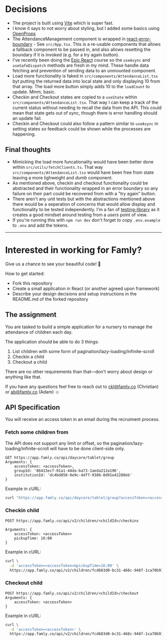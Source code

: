 # Decisions

- The project is built using [Vite](https://vitejs.dev/) which is super fast.
- I know it says to not worry about styling, but I added some basics using [OpenProps](https://open-props.style/)
- The AttendanceManagement component is wrapped in [react-error-boundary](https://www.npmjs.com/package/react-error-boundary) - See `src/App.tsx`. This is a re-usable components that allows a fallback component to be passed in, and also allows resetting the boundary if it is invoked (e.g. for a try again button).
- I've recently been doing the [Epic React](https://epicreact.dev/) course so the `useAsync` and `useSafeDispatch` methods are fresh in my mind. These handle data fetching and prevention of sending data to an unmounted component.
- Load more functionality is faked in `src/components/AttendanceList.tsx` byt putting the returned data into local state and only displaying 10 from that array. The load more button simply adds 10 to the `loadCount` to update. Mmm, basic.
- Checkin and Checkout states are copied to a `useState` within `src/components/AttendanceList.tsx`. That way I can keep a track of the current status without needing to recall the data from the API. This could mean that state gets out of sync, though there is error handling should an update fail.
- Checkin and Checkout could also follow a pattern similar to `useAsync` in setting states so feedback could be shown while the processes are happening.

## Final thoughts

- Mimicking the load more funcationality would have been better done within `src/utils/fetchClients.ts`. That way `src/components/AttendanceList.tsx` would have been free from state leaving a more lighweight and _dumb_ component.
- As mentioned above, checkin and checkout functionality could be abstracted and their functionality wrapped in an error boundary so any failure on their part could be recovered from with a "try again" button.
- There aren't any unit tests but with the abstractions mentioned above there would be a seperation of concerns that would allow display and functionality to be tested independently. I'm a fan of [testing-library](https://testing-library.com/) as it creates a good mindset around testing from a _users_ point of view.
- If you're running this with `npm run dev` don't forget to copy `.env.example` to `.env` and add the tokens.

---

# Interested in working for Famly?

Give us a chance to see your beautiful code! 🤩

How to get started:

- Fork this repository
- Create a small application in React (or another agreed upon framework)
- Describe your design decisions and setup instructions in the README.md of the forked repository

## The assignment

You are tasked to build a simple application for a nursery to manage the attendance of children each day.

The application should be able to do 3 things:

1. List children with some form of pagination/lazy-loading/infinite-scroll
2. Checkin a child
3. Checkout a child

There are no other requirements than that—don't worry about design or anything like that.

If you have any questions feel free to reach out to ckl@famly.co (Christian) or ab@famly.co (Adam) ☺️

## API Specification

You will receive an access token in an email during the recruiment process.

### Fetch some children from

The API does not support any limit or offset, so the pagination/lazy-loading/infinite-scroll will have to be done client-side only.

```
GET https://app.famly.co/api/daycare/tablet/group
Arguments: {
	accessToken: <accessToken>,
	groupId: '86413ecf-01a1-44da-ba73-1aeda212a196',
	institutionId: 'dc4bd858-9e9c-4df7-9386-0d91e42280eb'
}
```

Example in cURL:

```bash
curl "https://app.famly.co/api/daycare/tablet/group?accessToken=<accessToken>&groupId=86413ecf-01a1-44da-ba73-1aeda212a196&institutionId=dc4bd858-9e9c-4df7-9386-0d91e42280eb"
```

### Checkin child

```
POST https://app.famly.co/api/v2/children/<childId>/checkins

Arguments: {
	accessToken: <accessToken>
	pickupTime: 16:00
}
```

Example in cURL:

```bash
curl \
  -d 'accessToken=<accessToken>&pickupTime=16:00' \
  https://app.famly.co/api/v2/children/fcd683d0-bc31-468c-948f-1ca70b91439d/checkins
```

### Checkout child

```
POST https://app.famly.co/api/v2/children/<childId>/checkout
Arguments: {
	accessToken: <accessToken>
}
```

Example in cURL:

```bash
curl \
  -d 'accessToken=<accessToken>' \
  https://app.famly.co/api/v2/children/fcd683d0-bc31-468c-948f-1ca70b91439d/checkout
```
